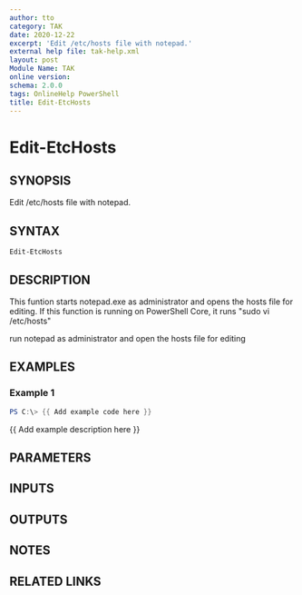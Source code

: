 ```yaml
---
author: tto
category: TAK
date: 2020-12-22
excerpt: 'Edit /etc/hosts file with notepad.'
external help file: tak-help.xml
layout: post
Module Name: TAK
online version:
schema: 2.0.0
tags: OnlineHelp PowerShell
title: Edit-EtcHosts
---
```


# Edit-EtcHosts

## SYNOPSIS
Edit /etc/hosts file with notepad.

## SYNTAX

```
Edit-EtcHosts
```

## DESCRIPTION
This funtion starts notepad.exe as administrator and opens the hosts file for editing.
If this function is running on PowerShell Core, it runs "sudo vi /etc/hosts"

run notepad as administrator and open the hosts file for editing

## EXAMPLES

### Example 1
```powershell
PS C:\> {{ Add example code here }}
```

{{ Add example description here }}

## PARAMETERS

## INPUTS

## OUTPUTS

## NOTES

## RELATED LINKS
